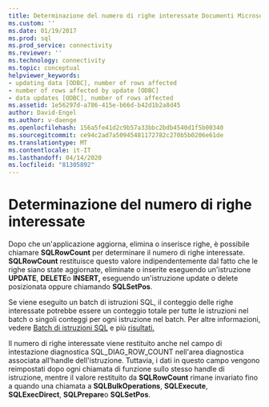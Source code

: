 ```yaml
---
title: Determinazione del numero di righe interessate Documenti Microsoft
ms.custom: ''
ms.date: 01/19/2017
ms.prod: sql
ms.prod_service: connectivity
ms.reviewer: ''
ms.technology: connectivity
ms.topic: conceptual
helpviewer_keywords:
- updating data [ODBC], number of rows affected
- number of rows affected by update [ODBC]
- data updates [ODBC], number of rows affected
ms.assetid: 1e56297d-a786-415e-b66d-b42d1b2a8d45
author: David-Engel
ms.author: v-daenge
ms.openlocfilehash: 156a5fe41d2c9b57a33bbc2bdb4540d1f5b00340
ms.sourcegitcommit: ce94c2ad7a50945481172782c270b5b0206e61de
ms.translationtype: MT
ms.contentlocale: it-IT
ms.lasthandoff: 04/14/2020
ms.locfileid: "81305892"
---
```

# <a name="determining-the-number-of-affected-rows"></a>Determinazione del numero di righe interessate
Dopo che un'applicazione aggiorna, elimina o inserisce righe, è possibile chiamare **SQLRowCount** per determinare il numero di righe interessate. **SQLRowCount** restituisce questo valore indipendentemente dal fatto che le righe siano state aggiornate, eliminate o inserite eseguendo un'istruzione **UPDATE**, **DELETE**o **INSERT,** eseguendo un'istruzione update o delete posizionata oppure chiamando **SQLSetPos**.  
  
 Se viene eseguito un batch di istruzioni SQL, il conteggio delle righe interessate potrebbe essere un conteggio totale per tutte le istruzioni nel batch o singoli conteggi per ogni istruzione nel batch. Per altre informazioni, vedere [Batch di istruzioni SQL](../../../odbc/reference/develop-app/batches-of-sql-statements.md) e più [risultati.](../../../odbc/reference/develop-app/multiple-results.md)  
  
 Il numero di righe interessate viene restituito anche nel campo di intestazione diagnostica SQL_DIAG_ROW_COUNT nell'area diagnostica associata all'handle dell'istruzione. Tuttavia, i dati in questo campo vengono reimpostati dopo ogni chiamata di funzione sullo stesso handle di istruzione, mentre il valore restituito da **SQLRowCount** rimane invariato fino a quando una chiamata a **SQLBulkOperations**, **SQLExecute**, **SQLExecDirect**, **SQLPrepare**o **SQLSetPos**.
